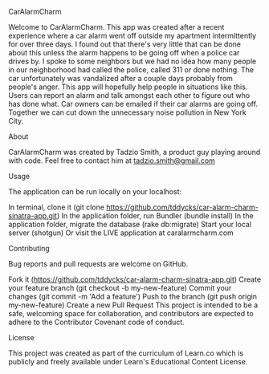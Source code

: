 CarAlarmCharm

Welcome to CarAlarmCharm. This app was created after a recent experience where a car alarm went off outside my apartment intermittently for over three days. I found out that there's very little that can be done about this unless the alarm happens to be going off when a police car drives by. I spoke to some neighbors but we had no idea how many people in our neighborhood had called the police, called 311 or done nothing. The car unfortunately was vandalized after a couple days probably from people's anger. This app will hopefully help people in situations like this. Users can report an alarm and talk amongst each other to figure out who has done what. Car owners can be emailed if their car alarms are going off. Together we can cut down the unnecessary noise pollution in New York City. 

About

CarAlarmCharm was created by Tadzio Smith, a product guy playing around with code. Feel free to contact him at tadzio.smith@gmail.com

Usage

The application can be run locally on your localhost:

In terminal, clone it (git clone https://github.com/tddycks/car-alarm-charm-sinatra-app.git)
In the application folder, run Bundler (bundle install)
In the application folder, migrate the database (rake db:migrate)
Start your local server (shotgun)
Or visit the LIVE application at caralarmcharm.com

Contributing

Bug reports and pull requests are welcome on GitHub.

Fork it (https://github.com/tddycks/car-alarm-charm-sinatra-app.git)
Create your feature branch (git checkout -b my-new-feature)
Commit your changes (git commit -m 'Add a feature')
Push to the branch (git push origin my-new-feature)
Create a new Pull Request
This project is intended to be a safe, welcoming space for collaboration, and contributors are expected to adhere to the Contributor Covenant code of conduct.

License

This project was created as part of the curriculum of Learn.co which is publicly and freely available under Learn's Educational Content License.
